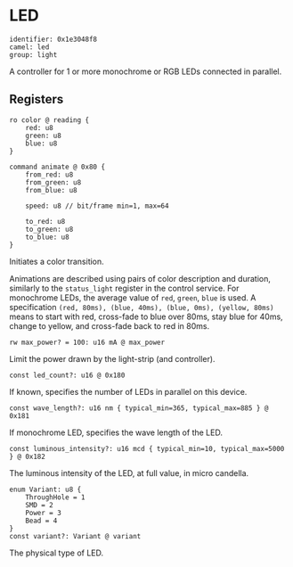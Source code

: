 # LED

    identifier: 0x1e3048f8
    camel: led
    group: light

A controller for 1 or more monochrome or RGB LEDs connected in parallel.

## Registers

    ro color @ reading {
        red: u8
        green: u8
        blue: u8
    }

    command animate @ 0x80 {        
        from_red: u8
        from_green: u8
        from_blue: u8

        speed: u8 // bit/frame min=1, max=64

        to_red: u8
        to_green: u8
        to_blue: u8
    }

Initiates a color transition.

Animations are described using pairs of color description and duration, 
similarly to the `status_light` register in the control service.
For monochrome LEDs, the average value of ``red``, ``green``, ``blue`` is used.
A specification `(red, 80ms), (blue, 40ms), (blue, 0ms), (yellow, 80ms)`
means to start with red, cross-fade to blue over 80ms, stay blue for 40ms,
change to yellow, and cross-fade back to red in 80ms.

    rw max_power? = 100: u16 mA @ max_power

Limit the power drawn by the light-strip (and controller).

    const led_count?: u16 @ 0x180

If known, specifies the number of LEDs in parallel on this device.

    const wave_length?: u16 nm { typical_min=365, typical_max=885 } @ 0x181

If monochrome LED, specifies the wave length of the LED.

    const luminous_intensity?: u16 mcd { typical_min=10, typical_max=5000 } @ 0x182

The luminous intensity of the LED, at full value, in micro candella.

    enum Variant: u8 {
        ThroughHole = 1
        SMD = 2
        Power = 3
        Bead = 4
    }
    const variant?: Variant @ variant

The physical type of LED.
